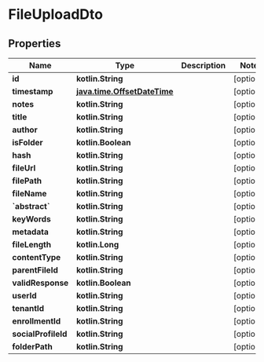 
# FileUploadDto

## Properties
| Name | Type | Description | Notes |
| ------------ | ------------- | ------------- | ------------- |
| **id** | **kotlin.String** |  |  [optional] |
| **timestamp** | [**java.time.OffsetDateTime**](java.time.OffsetDateTime.md) |  |  [optional] |
| **notes** | **kotlin.String** |  |  [optional] |
| **title** | **kotlin.String** |  |  [optional] |
| **author** | **kotlin.String** |  |  [optional] |
| **isFolder** | **kotlin.Boolean** |  |  [optional] |
| **hash** | **kotlin.String** |  |  [optional] |
| **fileUrl** | **kotlin.String** |  |  [optional] |
| **filePath** | **kotlin.String** |  |  [optional] |
| **fileName** | **kotlin.String** |  |  [optional] |
| **&#x60;abstract&#x60;** | **kotlin.String** |  |  [optional] |
| **keyWords** | **kotlin.String** |  |  [optional] |
| **metadata** | **kotlin.String** |  |  [optional] |
| **fileLength** | **kotlin.Long** |  |  [optional] |
| **contentType** | **kotlin.String** |  |  [optional] |
| **parentFileId** | **kotlin.String** |  |  [optional] |
| **validResponse** | **kotlin.Boolean** |  |  [optional] |
| **userId** | **kotlin.String** |  |  [optional] |
| **tenantId** | **kotlin.String** |  |  [optional] |
| **enrollmentId** | **kotlin.String** |  |  [optional] |
| **socialProfileId** | **kotlin.String** |  |  [optional] |
| **folderPath** | **kotlin.String** |  |  [optional] |



